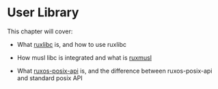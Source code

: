 
# User Library

This chapter will cover:

* What [ruxlibc](./ruxlibc.md) is, and how to use ruxlibc

* How musl libc is integrated and what is [ruxmusl](./ruxmusl.md)

* What [ruxos-posix-api](./ruxos-posix-api.md) is, and the difference between ruxos-posix-api and standard posix API

